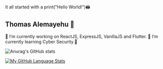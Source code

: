 It all started with a print("Hello World!")🖨️

## Thomas Alemayehu 👋 ##

  🔭 I’m currently working on ReactJS, ExpressJS, VanillaJS and Flutter. 
  🌱 I’m currently learning Cyber Security.🔐
  
![Anurag's GitHub stats](https://github-readme-stats.vercel.app/api?username=thomasalemayehu&show_icons=true&theme=tokyonight)

[![My GitHub Language Stats](https://github-readme-stats.vercel.app/api/top-langs/?username=thomasalemayehu&langs_count=15&theme=tokyonight&hide=php)]()
  
